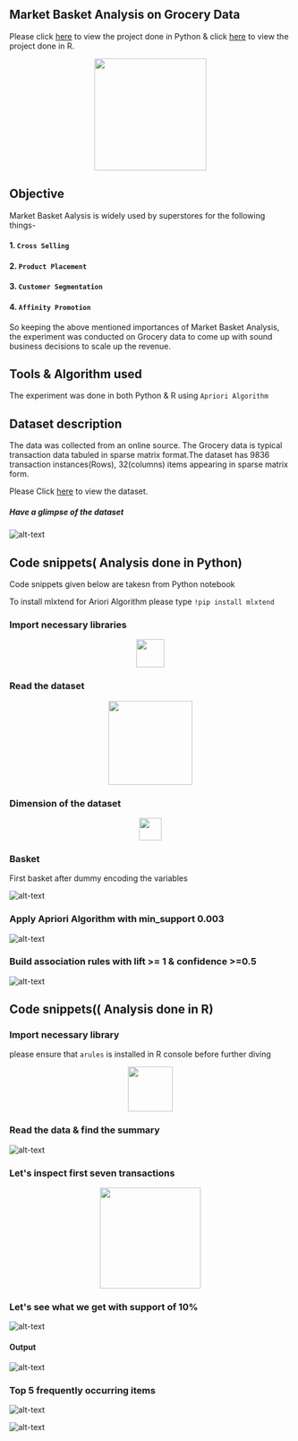 
## Market Basket Analysis on Grocery Data
Please click [here](https://github.com/rakeshdatascience/Market-Basket-Analysis/blob/master/Mining%20Grocery%20Data%20using%20Apriori%20Algorithm/Notebook/Apriori%2Balgorithm(Python%2BNotebook).ipynb) to view the project done in Python & click [here](https://github.com/rakeshdatascience/Market-Basket-Analysis/blob/master/Mining%20Grocery%20Data%20using%20Apriori%20Algorithm/Notebook/Apriori%20algorithm(R%20codes).ipynb) to view the project done in R.





<p align="center">
  <img src="https://github.com/rakeshdatascience/Market-Basket-Analysis/blob/master/Mining%20Grocery%20Data%20using%20Apriori%20Algorithm/Images/c0a130192ac39588b9adedad3bcb2abe.jpg",alt="neofetch" align="middle" height="200px">
  </p>






## Objective
Market Basket Aalysis is widely used by superstores for the following things-
#### 1. `Cross Selling`
#### 2. `Product Placement`
#### 3. `Customer Segmentation`
#### 4. `Affinity Promotion`

So keeping the above mentioned importances of Market Basket Analysis, the experiment was conducted on Grocery data to come up with sound business decisions to scale up the revenue.

## Tools & Algorithm used
The experiment was done in both Python & R using `Apriori Algorithm`

## Dataset description
The data was collected from an online source. The Grocery data is typical transaction data tabuled in sparse matrix format.The dataset has 9836 transaction instances(Rows), 32(columns) items appearing in sparse matrix form.

Please Click [here](https://github.com/rakeshdatascience/Market-Basket-Analysis/blob/master/Mining%20Grocery%20Data%20using%20Apriori%20Algorithm/Dataset/Grocery.csv) to view the dataset.

##### Have a glimpse of the dataset









![alt-text](https://github.com/rakeshdatascience/Market-Basket-Analysis/blob/master/Mining%20Grocery%20Data%20using%20Apriori%20Algorithm/Images/Capture%60.PNG)



## Code snippets( Analysis done in Python)

Code snippets given below are takesn from Python notebook


To install mlxtend for Ariori Algorithm please type 
`!pip install mlxtend`

### Import necessary libraries





<p align="center">
  <img src="https://github.com/rakeshdatascience/Market-Basket-Analysis/blob/master/Mining%20Grocery%20Data%20using%20Apriori%20Algorithm/Images/python%201(import%20lib).PNG",alt="neofetch" align="middle" height="50px">
  </p>



### Read the dataset



<p align="center">
  <img src="https://github.com/rakeshdatascience/Market-Basket-Analysis/blob/master/Mining%20Grocery%20Data%20using%20Apriori%20Algorithm/Images/p-2.PNG",alt="neofetch" align="middle" height="150px">
  </p>
  
  



### Dimension of the dataset

<p align="center">
  <img src="https://github.com/rakeshdatascience/Market-Basket-Analysis/blob/master/Mining%20Grocery%20Data%20using%20Apriori%20Algorithm/Images/p3.PNG",alt="neofetch" align="middle" height="40px">
  </p>
  



### Basket

First basket after dummy encoding the variables



![alt-text](https://github.com/rakeshdatascience/Market-Basket-Analysis/blob/master/Mining%20Grocery%20Data%20using%20Apriori%20Algorithm/Images/p4.PNG)





### Apply Apriori Algorithm with min_support 0.003


  ![alt-text](https://github.com/rakeshdatascience/Market-Basket-Analysis/blob/master/Mining%20Grocery%20Data%20using%20Apriori%20Algorithm/Images/p5.PNG)
  
  

### Build  association rules with lift >= 1 & confidence >=0.5

 ![alt-text](https://github.com/rakeshdatascience/Market-Basket-Analysis/blob/master/Mining%20Grocery%20Data%20using%20Apriori%20Algorithm/Images/p7.PNG)



## Code snippets(( Analysis done in R)

### Import necessary library

please ensure that `arules` is installed in R console before further diving

<p align="center">
  <img src="https://github.com/rakeshdatascience/Market-Basket-Analysis/blob/master/Mining%20Grocery%20Data%20using%20Apriori%20Algorithm/Images/R1.PNG",alt="neofetch" align="middle" height="80px">
  </p>




### Read the data & find the summary

![alt-text](https://github.com/rakeshdatascience/Market-Basket-Analysis/blob/master/Mining%20Grocery%20Data%20using%20Apriori%20Algorithm/Images/R2.PNG)

### Let's inspect first seven transactions


<p align="center">
  <img src="https://github.com/rakeshdatascience/Market-Basket-Analysis/blob/master/Mining%20Grocery%20Data%20using%20Apriori%20Algorithm/Images/R3.PNG",alt="neofetch" align="middle" height="180px">
  </p>



### Let's see what we get with support of 10%

![alt-text](https://github.com/rakeshdatascience/Market-Basket-Analysis/blob/master/Mining%20Grocery%20Data%20using%20Apriori%20Algorithm/Images/R4.1.PNG)

#### Output



![alt-text](https://github.com/rakeshdatascience/Market-Basket-Analysis/blob/master/Mining%20Grocery%20Data%20using%20Apriori%20Algorithm/Images/R4.PNG)




### Top 5 frequently occurring items


![alt-text](https://github.com/rakeshdatascience/Market-Basket-Analysis/blob/master/Mining%20Grocery%20Data%20using%20Apriori%20Algorithm/Images/R6.PNG)


![alt-text](https://github.com/rakeshdatascience/Market-Basket-Analysis/blob/master/Mining%20Grocery%20Data%20using%20Apriori%20Algorithm/Images/R5.PNG)



















